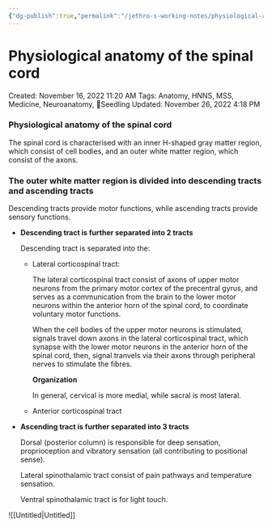 ```yaml
---
{"dg-publish":true,"permalink":"/jethro-s-working-notes/physiological-anatomy-of-the-spinal-cord/","dgPassFrontmatter":true}
---
```



# Physiological anatomy of the spinal cord

Created: November 16, 2022 11:20 AM
Tags: Anatomy, HNNS, MSS, Medicine, Neuroanatomy, 🌱Seedling
Updated: November 26, 2022 4:18 PM

### Physiological anatomy of the spinal cord

The spinal cord is characterised with an inner H-shaped gray matter region, which consist of cell bodies, and an outer white matter region, which consist of the axons.

### The outer white matter region is divided into descending tracts and ascending tracts

Descending tracts provide motor functions, while ascending tracts provide sensory functions.

- ********************************************************************************************************************Descending tract is further separated into 2 tracts********************************************************************************************************************
    
    Descending tract is separated into the:
    
    - Lateral corticospinal tract:
        
        The lateral corticospinal tract consist of axons of upper motor neurons from the primary motor cortex of the precentral gyrus, and serves as a communication from the brain to the lower motor neurons within the anterior horn of the spinal cord, to coordinate voluntary motor functions.
        
        When the cell bodies of the upper motor neurons is stimulated, signals travel down axons in the lateral corticospinal tract, which synapse with the lower motor neurons in the anterior horn of the spinal cord, then, signal tranvels via their axons through peripheral nerves to stimulate the fibres.
        
        ************************Organization************************
        
        In general, cervical is more medial, while sacral is most lateral.
        
    - Anterior corticospinal tract
- ****************************************************************************************************Ascending tract is further separated into 3 tracts****************************************************************************************************
    
    Dorsal (posterior column) is responsible for deep sensation, proprioception and vibratory sensation (all contributing to positional sense).
    
    Lateral spinothalamic tract consist of pain pathways and temperature sensation.
    
    Ventral spinothalamic tract is for light touch.
    

![[Untitled\|Untitled]]